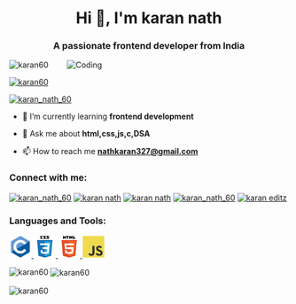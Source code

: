 <h1 align="center">Hi 👋, I'm karan nath</h1>
<h3 align="center">A passionate frontend developer from India</h3>
<img align="right" alt="Coding" width="400" src="https://cdn.dribbble.com/users/1162077/screenshots/3848914/programmer.gif">
<p align="left"> <img src="https://komarev.com/ghpvc/?username=karan60&label=Profile%20views&color=0e75b6&style=flat" alt="karan60" /> </p>

<p align="left"> <a href="https://github.com/ryo-ma/github-profile-trophy"><img src="https://github-profile-trophy.vercel.app/?username=karan60" alt="karan60" /></a> </p>

<p align="left"> <a href="https://twitter.com/karan_nath_60" target="blank"><img src="https://img.shields.io/twitter/follow/karan_nath_60?logo=twitter&style=for-the-badge" alt="karan_nath_60" /></a> </p>

- 🌱 I’m currently learning **frontend development**

- 💬 Ask me about **html,css,js,c,DSA**

- 📫 How to reach me **nathkaran327@gmail.com**

<h3 align="left">Connect with me:</h3>
<p align="left">
<a href="https://twitter.com/karan_nath_60" target="blank"><img align="center" src="https://raw.githubusercontent.com/rahuldkjain/github-profile-readme-generator/master/src/images/icons/Social/twitter.svg" alt="karan_nath_60" height="30" width="40" /></a>
<a href="https://linkedin.com/in/karan nath" target="blank"><img align="center" src="https://raw.githubusercontent.com/rahuldkjain/github-profile-readme-generator/master/src/images/icons/Social/linked-in-alt.svg" alt="karan nath" height="30" width="40" /></a>
<a href="https://fb.com/karan nath" target="blank"><img align="center" src="https://raw.githubusercontent.com/rahuldkjain/github-profile-readme-generator/master/src/images/icons/Social/facebook.svg" alt="karan nath" height="30" width="40" /></a>
<a href="https://instagram.com/karan_nath_60" target="blank"><img align="center" src="https://raw.githubusercontent.com/rahuldkjain/github-profile-readme-generator/master/src/images/icons/Social/instagram.svg" alt="karan_nath_60" height="30" width="40" /></a>
<a href="https://www.youtube.com/c/karan editz" target="blank"><img align="center" src="https://raw.githubusercontent.com/rahuldkjain/github-profile-readme-generator/master/src/images/icons/Social/youtube.svg" alt="karan editz" height="30" width="40" /></a>
</p>

<h3 align="left">Languages and Tools:</h3>
<p align="left"> <a href="https://www.cprogramming.com/" target="_blank" rel="noreferrer"> <img src="https://raw.githubusercontent.com/devicons/devicon/master/icons/c/c-original.svg" alt="c" width="40" height="40"/> </a> <a href="https://www.w3schools.com/css/" target="_blank" rel="noreferrer"> <img src="https://raw.githubusercontent.com/devicons/devicon/master/icons/css3/css3-original-wordmark.svg" alt="css3" width="40" height="40"/> </a> <a href="https://www.w3.org/html/" target="_blank" rel="noreferrer"> <img src="https://raw.githubusercontent.com/devicons/devicon/master/icons/html5/html5-original-wordmark.svg" alt="html5" width="40" height="40"/> </a> <a href="https://developer.mozilla.org/en-US/docs/Web/JavaScript" target="_blank" rel="noreferrer"> <img src="https://raw.githubusercontent.com/devicons/devicon/master/icons/javascript/javascript-original.svg" alt="javascript" width="40" height="40"/> </a> </p>

<p><img align="left" src="https://github-readme-stats.vercel.app/api/top-langs?username=karan60&show_icons=true&locale=en&layout=compact" alt="karan60" /></p>

<p>&nbsp;<img align="center" src="https://github-readme-stats.vercel.app/api?username=karan60&show_icons=true&locale=en" alt="karan60" /></p>

<p><img align="center" src="https://github-readme-streak-stats.herokuapp.com/?user=karan60&" alt="karan60" /></p>
